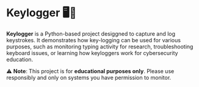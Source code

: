 # Keylogger 🖥️🔑
**Keylogger** is a Python-based project desiggned to capture and log keystrokes. It demonstrates how key-logging can be used for various purposes, such as monitoring typing activity for research, troubleshooting keyboard issues, or learning how keyloggers work for cybersecurity education.

⚠️ **Note**: This project is for **educational purposes only**. Please use responsibly and only on systems you have permission to monitor.
